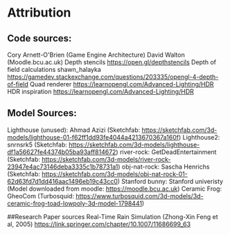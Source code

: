 # Attribution

## Code sources:
Cory Arnett-O'Brien (Game Engine Architecture)
David Walton (Moodle.bcu.ac.uk)
Depth stencils https://open.gl/depthstencils
Depth of field calculations shawn_halayka https://gamedev.stackexchange.com/questions/203335/opengl-4-depth-of-field
Quad renderer https://learnopengl.com/Advanced-Lighting/HDR
HDR inspiration https://learnopengl.com/Advanced-Lighting/HDR

## Model Sources:
Lighthouse (unused): Ahmad Azizi (Sketchfab: https://sketchfab.com/3d-models/lighthouse-01-f62ff1dd93fe4044a4213670367a160f)
Lighthouse2: snrnsrk5 (Sketchfab: https://sketchfab.com/3d-models/lighthouse-df1a56627fe44374b05ba93aff814672)
river-rock: GetDeadEntertainment (Sketchfab: https://sketchfab.com/3d-models/river-rock-23947e4ac73146deba3335c1b78731a1)
obj-nat-rock: Sascha Henrichs (Sketchfab: https://sketchfab.com/3d-models/obj-nat-rock-01-62d63fd7d1dd416aac1496eb19c43cc0)
Stanford bunny: Stanford univeristy (Model downloaded from moodle: https://moodle.bcu.ac.uk)
Ceramic Frog: GheoCom (Turbosquid: https://www.turbosquid.com/3d-models/3d-ceramic-frog-toad-lowpoly-3d-model-1798441)

##Research Paper sources
Real-Time Rain Simulation (Zhong-Xin Feng et al, 2005) https://link.springer.com/chapter/10.1007/11686699_63